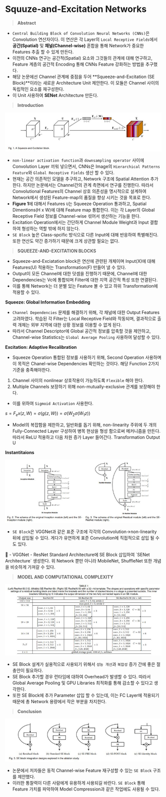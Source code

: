 # Squuze-and-Excitation Networks

> **Abstract**
> 
- `Central Building Block of Convolution Neural Networks (CNNs)`은 Convolution 연산자이다. 이 연산은 각 Layer의 `Local Receptive Fields`에서 **공간(Spatial)** 및 **채널(Channel-wise)** 혼합을 통해 Network가 중요한 Features 추출 할 수 있게 만든다.
- 이전의 CNNs 연구는 공간적(Spatial) 요소와 그것들의 관계에 대해 연구하고, Feature 계층의 공간적 Encoding 통해 CNNs Feature 강화하는 방법을 추구했다.
- 해당 논문에선 Channel 관계에 중점을 두어 **Squeeze-and-Excitation (SE Block)**이라는 새로운 Architecture Unit 제안한다.  이 모듈은 Channel 사이의 독립적인 요소를 재구성한다.
- 이 Unit 사용하여 **SENet** Architecture 만든다.

> **Introduction**
> 

![Figure1](./src/1.jpg)

- `non-linear activation function`과 `downsampling operator` 사이에 Convolution Layer 끼워 넣으면서, CNNs은 Image의 `Hierarchical Patterns Feature`와 `Global Receptive Fields` 생산 할 수 있다.
- 현재는 공간 의존적인 모델을 추구하고, Network 구조에 Spatial Attention 추가한다. 하지만 논문에서는 Channel간의 관계 측면에서 연구를 진행한다. 따라서 Convolutional Features의 Channel 상호 의존성을 명시적으로 설계하여 Network에서 생성된 Feature-map의 품질을 향상 시키는 것을 목표로 한다.
- **Figure 1**에 대해서 Features `U`는 Squeeze Operation 통과하고, Spatial Dimentions(H x W)에 대해 Feature map 통합한다. 이는 각 Layer의 Global Receptive Field 정보를 Channel-wise 섞어서 생산하는 기능을 한다.
- Excitation Operation에서는 간단하게 Channel Module Weight과 Input 결합하여 형성하는 역할 밖에 하지 않는다.
- `SE Block` 높은 Class-spcific 방식으로 다른 Input에 대해 반응하여 특별해진다. 또한 연산도 약간 증가하기 때문에 크게 상관할 필요는 없다.

> **SQUEEZE-AND-EXCITATION BLOCKS**
> 
- Squeeze-and-Exciatation block은 연산에 관련된 개체이며 Input(X)에 대해 Features(U) 적용하는 Transformation(F) 만들어 낼 수 있다.
- Output이 모든 Channel에 대한 덧셈을 진행하기 때문에, Channel에 대한 Dependencies는 Vc에 통합되며 Filter에 대한 지역 공간적 특성 또한 연결된다.
- 이를 통해 Network는 더 분별 있는 Feature 볼 수 있고 하위 Transformation에 적용할 수 있다.

**Squeeze: Global Information Embedding**

- `Channel Dependencies` 문제를 해결하기 위해, 각 채널에 대한 Output Features 고려하였다. 학습된 각 Filter는 Local Receptive Field와 작동되며, 결과적으로 출력 개체는 외부 지역에 대한 상황 정보를 이용할 수 없게 된다.
- 따라서 Channel Descriptor에 Global 공간적 정보를 압축할 것을 제안하고, Channel-wise Statistics는 `Global Average Pooling` 사용하여 달성할 수 있다.

**Excitation: Adaptive Recalibration**

- Squeeze Operation 통합된 정보를 사용하기 위해, Second Operation 사용하며 이 목적은 Chanel-wise Dependencies 확인하는 것이다. 해당 Function 2가지 기준을 충족해야한다.
1. Channel 사이의 nonlinear 상호작용이 가능하도록 `Flexible` 해야 한다.
2. Multiple Channels 보장하기 위해 non-mutually-exclusive 관계를 보장해야 한다.
- 이를 위하여 `Sigmoid Activation` 사용한다.

$s  = F_ex(z, W) = σ(g(z, W)) = σ(W_2σ(W_1z))$

- Model의 복잡함을 제한하고, 일반화를 돕기 위해, non-linearity 주위에 두 개의 Fully-Connected Layer 구성하여 병목 현상을 형성 함으로써 메커니즘을 만든다. 따라서 ReLU 적용하고 다음 차원 증가 Layer 들어간다. Transformation Output U

**Instantitaions**

![Figure2](./src/2.jpg)

- `SE Block`은 VGGNet과 같은 표준 구조에 각각의 Convolution→non-linearity 뒤에 삽입될 수 있다. 게다가 유연하게 표준 Convolution에 직접적으로 삽입 될 수도 있다.

<aside>
📌 - VGGNet
- ResNet
Standard Architecture에 SE Block 삽입하여 `SENet Architecture` 생성한다.
위 Network 뿐만 아니라 MobileNet, ShuffleNet 또한 개념을 비슷하게 가져갈 수 있다.

</aside>

> **MODEL AND COMPUTATIONAL COMPLEXITY**
> 

![Figure3](./src/3.jpg)

- SE Block 설계가 실용적으로 사용되기 위해서 `성능 개선`과 `복잡성` 증가 간에 좋은 절충안이 필요하다.
- SE Block 추가할 경우 런타임에 대하여 Overhead가 발생할 수 있다. 따라서 Global Average Pooling 및 GPU Libraries 최적화를 통해 감소할 수 있다고 생각한다.
- 또한 SE Block에 추가 Parameter 삽입 할 수 있는데, 이는 FC Layer에 적용되기 때문에 총 Network 용량에서 작은 부분을 차지한다.

> **Conclusion**
> 

![Figure4](./src/4.jpg)

- 논문에서 저자들은 동적 Channel-wise Feature 재구성할 수 있는 `SE Block` 구조를 제안했다.
- 이러한 통찰력이 다른 사람에게 유용하게 사용되길 바란다. `SE Block` 통해 Feature 가치를 파악하여 Model Compression과 같은 작업에도 사용될 수 있다.
